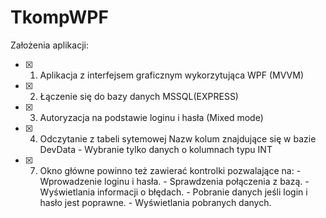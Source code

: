 # TkompWPF

Założenia aplikacji:

- [x] 1. Aplikacja z interfejsem graficznym wykorzytująca WPF (MVVM) 
- [x] 2. Łączenie się do bazy danych MSSQL(EXPRESS) 
- [x] 3. Autoryzacja na podstawie loginu i hasła (Mixed mode) 
- [x] 4. Odczytanie z tabeli sytemowej Nazw kolum znajdujące się w bazie DevData 
         - Wybranie tylko danych o kolumnach typu INT 
- [x] 7. Okno główne powinno też zawierać kontrolki pozwalające na: 
         - Wprowadzenie loginu i hasła.
         - Sprawdzenia połączenia z bazą.
         - Wyświetlania informacji o błędach.
         - Pobranie danych jeśli login i hasło jest poprawne.
         - Wyświetlania pobranych danych.

